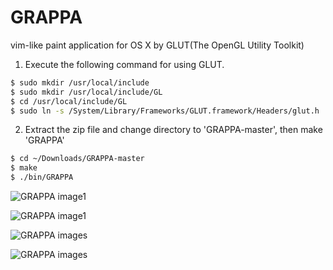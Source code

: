 # GRAPPA
vim-like paint application for OS X by GLUT(The OpenGL Utility Toolkit)


1. Execute the following command for using GLUT.
``` sh
$ sudo mkdir /usr/local/include
$ sudo mkdir /usr/local/include/GL
$ cd /usr/local/include/GL
$ sudo ln -s /System/Library/Frameworks/GLUT.framework/Headers/glut.h .
```

2. Extract the zip file and change directory to 'GRAPPA-master', then make 'GRAPPA'
``` sh
$ cd ~/Downloads/GRAPPA-master
$ make
$ ./bin/GRAPPA
```

![GRAPPA image1](https://github.com/szkny/GRAPPA/wiki/images/movie2.gif)

![GRAPPA image1](https://github.com/szkny/GRAPPA/wiki/images/movie3.gif)

![GRAPPA images](https://github.com/szkny/GRAPPA/wiki/images/GRAPPA_screenshot.png)

![GRAPPA images](https://github.com/szkny/GRAPPA/wiki/images/OctoCat.png)
